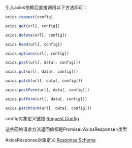 引入axios依赖后直接调用以下方法即可：

```typescript
axios.request(config)

axios.get(url[, config])

axios.delete(url[, config])

axios.head(url[, config])

axios.options(url[, config])

axios.post(url[, data[, config]])

axios.put(url[, data[, config]])

axios.patch(url[, data[, config]])

axios.postForm(url[, data[, config]])

axios.putForm(url[, data[, config]])

axios.patchForm(url[, data[, config]])
```

config对象定义链接:[Request Config](https://axios-http.com/docs/req_config)

这些网络请求方法返回值都是Promise<AxiosResponse<T>>类型

AxiosResponse对象定义:[Response Schema](https://axios-http.com/docs/res_schema)

